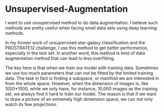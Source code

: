 # Unsupervised-Augmentation
I want to use unsupervised method to do data augmentation. I believe such methods are pretty useful when facing small data sets using deep learning methods.


In my former work of unsupervised star-galaxy classification and the PROSTRATE12 challenge, I use this method to get better performence, especially in the test set. In another word, this method is kind of data augmentation method that can lead to  less overfitting.

The key here is that when we train our model with training data. Sometimes we use too much parameters that can not be fitted by the limited training data. The task in fact is finding a subspace, or manifold we are interested in from the whole space. However, when the dimension of images is, like 1000*1000, while we only have, for instance, 10,000 images as the training set, we always find it hard to train our model. The reason is that if we want to draw a picture of an extremely high dimension space, we can not only watch its few projections.
